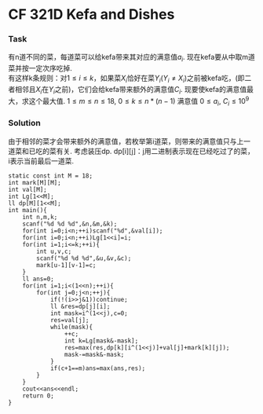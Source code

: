 # CF 321D Kefa and Dishes
### Task  
有n道不同的菜，每道菜可以给kefa带来其对应的满意值$a_i$. 现在kefa要从中取m道菜并按一定次序吃掉.  
有这样k条规则：对$1≤i≤k$，如果菜$X_i$恰好在菜$Y_i$($Y_i\neq X_i$)之前被kefa吃，(即二者相邻且$X_i$在$Y_i$之前)，它们会给kefa带来额外的满意值$C_i$. 现要使kefa的满意值最大，求这个最大值.
$1 ≤ m ≤ n ≤ 18,\ 0 ≤ k ≤ n * (n - 1)$
满意值 $0 ≤ a_i ,\ C_i ≤ 10^9$
### Solution
由于相邻的菜才会带来额外的满意值，若枚举第i道菜，则带来的满意值只与上一道菜和已吃的菜有关. 考虑装压dp. dp[i][j]：j用二进制表示现在已经吃过了的菜，i表示当前最后一道菜.
```
static const int M = 18;
int mark[M][M];
int val[M];
int Lg[1<<M];
ll dp[M][1<<M];
int main(){
	int n,m,k;
	scanf("%d %d %d",&n,&m,&k);
	for(int i=0;i<n;++i)scanf("%d",&val[i]);
	for(int i=0;i<n;++i)Lg[1<<i]=i;
	for(int i=1;i<=k;++i){
		int u,v,c;
		scanf("%d %d %d",&u,&v,&c);
		mark[u-1][v-1]=c;
	}
	ll ans=0;
	for(int i=1;i<(1<<n);++i){
		for(int j=0;j<n;++j){
			if(!(i>>j&1))continue;
			ll &res=dp[j][i];
			int mask=i^(1<<j),c=0;
			res=val[j];
			while(mask){
				++c;
				int k=Lg[mask&-mask];
				res=max(res,dp[k][i^(1<<j)]+val[j]+mark[k][j]);
				mask-=mask&-mask;
			}
			if(c+1==m)ans=max(ans,res);
		}
	}
	cout<<ans<<endl;
	return 0;
}
```
